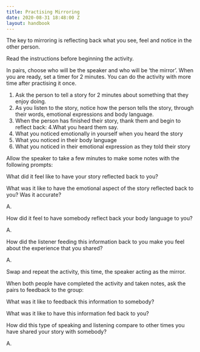 ```yaml
---
title: Practising Mirroring
date: 2020-08-31 18:48:00 Z
layout: handbook
---
```


The key to mirroring is reflecting back what you see, feel and notice in the other person. 

Read the instructions before beginning the activity. 

In pairs, choose who will be the speaker and who will be ‘the mirror’. When you are ready, set a timer for 2 minutes. You can do the activity with more time after practising it once. 

1. Ask the person to tell a story for 2 minutes about something that they enjoy doing. 
2. As you listen to the story, notice how the person tells the story, through their words, emotional expressions and body language. 
3. When the person has finished their story, thank them and begin to reflect back: 
4.What you heard them say. 
5. What you noticed emotionally in yourself when you heard the story
6. What you noticed in their body language 
7. What you noticed in their emotional expression as they told their story 

Allow the speaker to take a few minutes to make some notes with the following prompts: 

What did it feel like to have your story reflected back to you?

What was it like to have the emotional aspect of the story reflected back to you? Was it accurate?  

A.

How did it feel to have somebody reflect back your body language to you? 

A.

How did the listener feeding this information back to you make you feel about the experience that you shared? 

A.

Swap and repeat the activity, this time, the speaker acting as the mirror.

When both people have completed the activity and taken notes, ask the pairs to feedback to the group: 
 

What was it like to feedback this information to somebody? 

What was it like to have this information fed back to you? 

How did this type of speaking and listening compare to other times you have shared your story with somebody? 

A.
